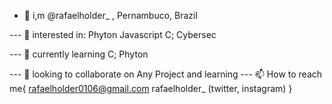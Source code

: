 - 👋 i,m @rafaelholder_ , Pernambuco, Brazil

--- 👀 interested in:
         Phyton
         Javascript 
         C; 
         Cybersec
         
--- 🌱 currently learning 
         C; 
         Phyton
         
--- 💞️ looking to collaborate on Any Project and learning 
--- 📫 How to reach me{ 
          rafaelholder0106@gmail.com
          rafaelholder_ (twitter, instagram)
       }

